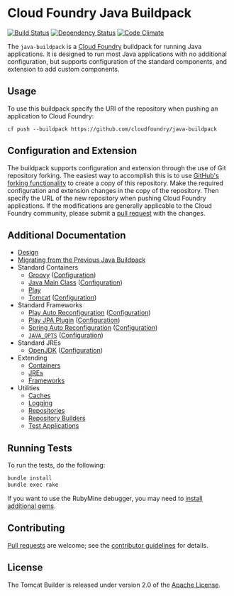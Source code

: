 # Cloud Foundry Java Buildpack
[![Build Status](https://travis-ci.org/cloudfoundry/java-buildpack.png?branch=master)](https://travis-ci.org/cloudfoundry/java-buildpack)
[![Dependency Status](https://gemnasium.com/cloudfoundry/java-buildpack.png)](http://gemnasium.com/cloudfoundry/java-buildpack)
[![Code Climate](https://codeclimate.com/github/cloudfoundry/java-buildpack.png)](https://codeclimate.com/github/cloudfoundry/java-buildpack)

The `java-buildpack` is a [Cloud Foundry][cf] buildpack for running Java applications.  It is designed to run most Java applications with no additional configuration, but supports configuration of the standard components, and extension to add custom components.

[cf]: http://www.cloudfoundry.com

## Usage
To use this buildpack specify the URI of the repository when pushing an application to Cloud Foundry:

    cf push --buildpack https://github.com/cloudfoundry/java-buildpack

## Configuration and Extension
The buildpack supports configuration and extension through the use of Git repository forking.  The easiest way to accomplish this is to use [GitHub's forking functionality][fork] to create a copy of this repository.  Make the required configuration and extension changes in the copy of the repository.  Then specify the URL of the new repository when pushing Cloud Foundry applications.  If the modifications are generally applicable to the Cloud Foundry community, please submit a [pull request][pull-request] with the changes.

[fork]: https://help.github.com/articles/fork-a-repo
[pull-request]: https://help.github.com/articles/using-pull-requests

## Additional Documentation
* [Design](docs/design.md)
* [Migrating from the Previous Java Buildpack](docs/migration.md)
* Standard Containers
	* [Groovy](docs/container-groovy.md) ([Configuration](docs/container-groovy.md#configuration))
	* [Java Main Class](docs/container-java-main.md) ([Configuration](docs/container-java-main.md#configuration))
	* [Play](docs/container-play.md)
	* [Tomcat](docs/container-tomcat.md) ([Configuration](docs/container-tomcat.md#configuration))
* Standard Frameworks
	* [Play Auto Reconfiguration](docs/framework-play-auto-reconfiguration.md) ([Configuration](docs/framework-play-auto-reconfiguration.md#configuration))
	* [Play JPA Plugin](docs/framework-play-jpa-plugin.md) ([Configuration](docs/framework-play-jpa-plugin.md#configuration))
	* [Spring Auto Reconfiguration](docs/framework-spring-auto-reconfiguration.md) ([Configuration](docs/framework-spring-auto-reconfiguration.md#configuration))
	* [`JAVA_OPTS`](docs/framework-java_opts.md) ([Configuration](docs/framework-java_opts.md#configuration))
* Standard JREs
	* [OpenJDK](docs/jre-openjdk.md) ([Configuration](docs/jre-openjdk.md#configuration))
* Extending
	* [Containers](docs/extending-containers.md)
	* [JREs](docs/extending-jres.md)
	* [Frameworks](docs/extending-frameworks.md)
* Utilities
	* [Caches](docs/util-caches.md)
	* [Logging](docs/logging.md)
	* [Repositories](docs/util-repositories.md)
	* [Repository Builders](docs/util-repository-builders.md)
	* [Test Applications](docs/util-test-applications.md)

## Running Tests
To run the tests, do the following:

```bash
bundle install
bundle exec rake
```

If you want to use the RubyMine debugger, you may need to [install additional gems][].

[install additional gems]: http://stackoverflow.com/questions/11732715/how-do-i-install-ruby-debug-base19x-on-mountain-lion-for-intellij

## Contributing
[Pull requests][] are welcome; see the [contributor guidelines][] for details.

[Pull requests]: http://help.github.com/send-pull-requests
[contributor guidelines]: CONTRIBUTING.md

## License
The Tomcat Builder is released under version 2.0 of the [Apache License][].

[Apache License]: http://www.apache.org/licenses/LICENSE-2.0
